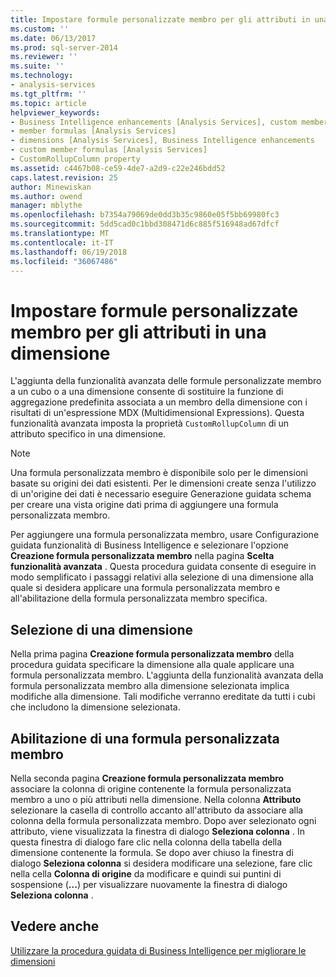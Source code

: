 ```yaml
---
title: Impostare formule personalizzate membro per gli attributi in una dimensione | Documenti Microsoft
ms.custom: ''
ms.date: 06/13/2017
ms.prod: sql-server-2014
ms.reviewer: ''
ms.suite: ''
ms.technology:
- analysis-services
ms.tgt_pltfrm: ''
ms.topic: article
helpviewer_keywords:
- Business Intelligence enhancements [Analysis Services], custom member formulas
- member formulas [Analysis Services]
- dimensions [Analysis Services], Business Intelligence enhancements
- custom member formulas [Analysis Services]
- CustomRollupColumn property
ms.assetid: c4467b08-ce59-4de7-a2d9-c22e246bdd52
caps.latest.revision: 25
author: Minewiskan
ms.author: owend
manager: mblythe
ms.openlocfilehash: b7354a79069de0dd3b35c9860e05f5bb69980fc3
ms.sourcegitcommit: 5dd5cad0c1bbd308471d6c885f516948ad67dfcf
ms.translationtype: MT
ms.contentlocale: it-IT
ms.lasthandoff: 06/19/2018
ms.locfileid: "36067486"
---
```

# <a name="set-custom-member-formulas-for-attributes-in-a-dimension"></a>Impostare formule personalizzate membro per gli attributi in una dimensione
  L'aggiunta della funzionalità avanzata delle formule personalizzate membro a un cubo o a una dimensione consente di sostituire la funzione di aggregazione predefinita associata a un membro della dimensione con i risultati di un'espressione MDX (Multidimensional Expressions). Questa funzionalità avanzata imposta la proprietà `CustomRollupColumn` di un attributo specifico in una dimensione.  
  
> [!NOTE]  
>  Una formula personalizzata membro è disponibile solo per le dimensioni basate su origini dei dati esistenti. Per le dimensioni create senza l'utilizzo di un'origine dei dati è necessario eseguire Generazione guidata schema per creare una vista origine dati prima di aggiungere una formula personalizzata membro.  
  
 Per aggiungere una formula personalizzata membro, usare Configurazione guidata funzionalità di Business Intelligence e selezionare l'opzione **Creazione formula personalizzata membro** nella pagina **Scelta funzionalità avanzata** . Questa procedura guidata consente di eseguire in modo semplificato i passaggi relativi alla selezione di una dimensione alla quale si desidera applicare una formula personalizzata membro e all'abilitazione della formula personalizzata membro specifica.  
  
## <a name="selecting-a-dimension"></a>Selezione di una dimensione  
 Nella prima pagina **Creazione formula personalizzata membro** della procedura guidata specificare la dimensione alla quale applicare una formula personalizzata membro. L'aggiunta della funzionalità avanzata della formula personalizzata membro alla dimensione selezionata implica modifiche alla dimensione. Tali modifiche verranno ereditate da tutti i cubi che includono la dimensione selezionata.  
  
## <a name="enabling-a-custom-member-formula"></a>Abilitazione di una formula personalizzata membro  
 Nella seconda pagina **Creazione formula personalizzata membro** associare la colonna di origine contenente la formula personalizzata membro a uno o più attributi nella dimensione. Nella colonna **Attributo** selezionare la casella di controllo accanto all'attributo da associare alla colonna della formula personalizzata membro. Dopo aver selezionato ogni attributo, viene visualizzata la finestra di dialogo **Seleziona colonna** . In questa finestra di dialogo fare clic nella colonna della tabella della dimensione contenente la formula. Se dopo aver chiuso la finestra di dialogo **Seleziona colonna** si desidera modificare una selezione, fare clic nella cella **Colonna di origine** da modificare e quindi sui puntini di sospensione (**...**) per visualizzare nuovamente la finestra di dialogo **Seleziona colonna** .  
  
## <a name="see-also"></a>Vedere anche  
 [Utilizzare la procedura guidata di Business Intelligence per migliorare le dimensioni](../use-the-business-intelligence-wizard-to-enhance-dimensions.md)  
  
  